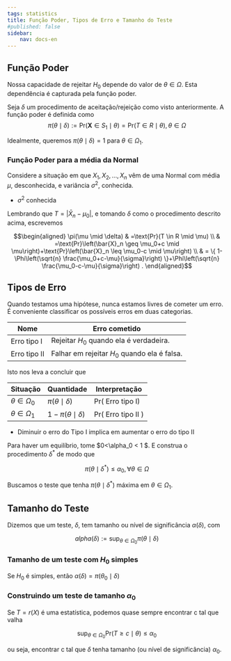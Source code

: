 ```yaml
---
tags: statistics
title: Função Poder, Tipos de Erro e Tamanho do Teste
#published: false
sidebar:
    nav: docs-en
---
```


## Função Poder

Nossa capacidade de rejeitar $H_0$ depende do valor de $\theta \in \Omega$. Esta dependência é capturada pela função poder.

Seja $\delta$ um procedimento de aceitação/rejeição como visto anteriormente. A função poder é definida como
$$\pi(\theta \mid \delta):=\text{Pr}\left(\boldsymbol{X} \in S_1 \mid \theta\right)=\text{Pr}(T \in R \mid \theta), \theta \in \Omega$$

Idealmente, queremos $\pi(\theta \mid \delta)=1$ para $\theta \in \Omega_1$.

### Função Poder para a média da Normal

Considere a situação em que $X_1, X_2, \ldots, X_n$ vêm de uma Normal com média $\mu$, desconhecida, e variância $\sigma^2$, conhecida.

- $\sigma^2$ conhecida

Lembrando que $T= |\bar{X}_n-\mu_0 |$, e tomando $\delta$ como o procedimento descrito acima, escrevemos

$$\begin{aligned}
\pi(\mu \mid \delta) & =\text{Pr}(T \in R \mid \mu) \\
& =\text{Pr}\left(\bar{X}_n \geq \mu_0+c \mid \mu\right)+\text{Pr}\left(\bar{X}_n \leq \mu_0-c \mid \mu\right) \\
& = \{ 1-\Phi\left(\sqrt{n} \frac{\mu_0+c-\mu}{\sigma}\right) \}+\Phi\left(\sqrt{n} \frac{\mu_0-c-\mu}{\sigma}\right) .
\end{aligned}$$

## Tipos de Erro

Quando testamos uma hipótese, nunca estamos livres de cometer um erro. É conveniente classificar os possíveis erros em duas categorias.

| Nome | Erro cometido |
| --- | --- |
| Erro tipo I | Rejeitar $H_0$ quando ela é verdadeira. |
| Erro tipo II | Falhar em rejeitar $H_0$ quando ela é falsa. |


Isto nos leva a concluir que

| Situação | Quantidade | Interpretação |
| --- | --- | --- |
| $\theta \in \Omega_0$ | $\pi(\theta \mid \delta)$ | $\text{Pr}($ Erro tipo I) |
| $\theta \in \Omega_1$ | $1-\pi(\theta \mid \delta)$ | $\text{Pr}($ Erro tipo II $)$ |

- Diminuir o erro do Tipo I implica em aumentar o erro do tipo II

Para haver um equilíbrio, tome $0<\alpha_0 < 1 $. E construa o procedimento $\delta^*$ de modo que

  $$\pi\left(\theta \mid \delta^*\right) \leq \alpha_0, \forall \theta \in \Omega$$

Buscamos o teste que tenha $\pi\left(\theta \mid \delta^*\right)$ máxima em $\theta \in \Omega_1$.

## Tamanho do Teste

Dizemos que um teste, $\delta$, tem tamanho ou nível de significância $\alpha(\delta)$, com

$$alpha(\delta):=\sup _{\theta \in \Omega_0} \pi(\theta \mid \delta)$$

### Tamanho de um teste com $H_0$ simples
  
Se $H_0$ é simples, então $\alpha(\delta)=\pi\left(\theta_0 \mid \delta\right)$

### Construindo um teste de tamanho $\alpha_0$
Se $T=r(X)$ é uma estatística, podemos quase sempre encontrar c tal que valha

$$\sup _{\theta \in \Omega_0} \text{Pr}(T \geq c \mid \theta) \leq \alpha_0$$

ou seja, encontrar c tal que $\delta$ tenha tamanho (ou nível de significância) $\alpha_0$.

